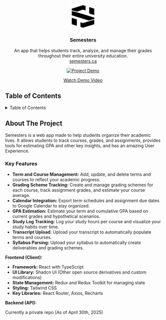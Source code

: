 <div align="center">
  <!-- REMOVE THIS IF YOU DON'T HAVE A LOGO -->
    <img src="public/Objects/SemesterLogo.svg" alt="Semesters Logo" width="80" height="80">

<h3 align="center">Semesters</h3>

  <p align="center">
    An app that helps students track, analyze, and manage their grades throughout their entire university education.
    <br />
     <a href="https://semesters.ca">semesters.ca</a>
  </p>
</div>

<!-- REMOVE THIS IF YOU DON'T HAVE A DEMO -->
<!-- TIP: You can alternatively directly upload a video up to 100MB by dropping it in while editing the README on GitHub. This displays a video player directly on GitHub instead of making it so that you have to click an image/link -->
<div align="center">
  <a href="https://semesters.ca">
    <img src="https://github.com/user-attachments/assets/f45c9ee9-ad2f-40f4-bb60-e9bbd1472c45" alt="Project Demo">
    <p>Watch Demo Video</p>
  </a>
</div>

## Table of Contents

<details>
  <summary>Table of Contents</summary>
  <ol>
    <li><a href="#about-the-project">About The Project</a></li>
    <li><a href="#key-features">Key Features</a></li>
    <!-- <li><a href="#architecture">Architecture</a></li> -->
  </ol>
</details>

## About The Project

Semesters is a web app made to help students organize their academic lives. It allows students to track courses, grades, and assignments, provides tools for estimating GPA and other key insights, and has an amazing User Experience.

### Key Features

- **Term and Course Management:** Add, update, and delete terms and courses to reflect your academic progress.
- **Grading Scheme Tracking:** Create and manage grading schemes for each course, track assignment grades, and estimate your course average.
- **Calendar Integration:**  Export term schedules and assignment due dates to Google Calendar to stay organized.
- **GPA Estimation:** Estimate your term and cumulative GPA based on current grades and hypothetical scenarios.
- **Study Log Tracking:** Log your study hours per course and visualize your study habits over time.
- **Transcript Upload:** Upload your transcript to automatically populate terms and courses.
- **Syllabus Parsing:** Upload your syllabus to automatically create deliverables and grading schemes.

<!-- ## Architecture

![Architecture Diagram](https://github.com/user-attachments/assets/721b7fb3-e480-4809-9023-fd48b82b1f8c) -->

**Frontend (Client):**

- **Framework:** React with TypeScript
- **UI Library:** Shadcn UI (Other open source derivatives and custom modifications)
- **State Management:** Redux and Redux Toolkit for managing state
- **Styling:** Tailwind CSS
- **Key Libraries:** React Router, Axios, Recharts

**Backend (API):**

Currently a private repo (As of April 30th, 2025)
